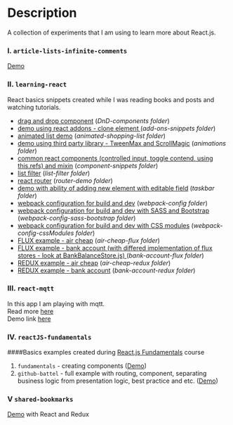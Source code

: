 Description
============
A collection of experiments that I am using to learn more about React.js.

### I. `article-lists-infinite-comments`
[Demo](http://onora.github.io/reactJS-projects/article-lists-infinite-comments/public/)

### II. `learning-react`

React basics snippets created while I was reading books and posts and watching tutorials.
- [drag and drop component](http://onora.github.io/reactJS-projects/learning-react/DnD-components/public/) (_DnD-components folder_)
- [demo using react addons - clone element ](http://onora.github.io/reactJS-projects/learning-react/add-ons-snippets/dist/) (_add-ons-snippets folder_)
- [animated list demo](http://onora.github.io/reactJS-projects/learning-react/animated-shopping-list/public/) (_animated-shopping-list folder_)
- [demo using third party library - TweenMax and ScrollMagic](http://onora.github.io/reactJS-projects/learning-react/animations/dist/) (_animations folder_)
- [common react components (controlled input,  toggle contend, using this.refs) and mixin](http://onora.github.io/reactJS-projects/learning-react/component-snippets/dist/) (_component-snippets folder_)
- [list filter](http://onora.github.io/reactJS-projects/learning-react/list-filter/public/) (_list-filter folder_)
- [react router](http://onora.github.io/reactJS-projects/learning-react/router-demo/public/) (_router-demo folder_)
- [demo with ability of adding new element with editable field](http://onora.github.io/reactJS-projects/learning-react/taskbar/build/) (_taskbar folder_)
- [webpack configuration for build and dev](https://github.com/oNora/reactJS-projects/tree/gh-pages/learning-react/webpack-config) (_webpack-config folder_)
- [webpack configuration for build and dev with SASS and Bootstrap](https://github.com/oNora/reactJS-projects/tree/gh-pages/learning-react/webpack-config-sass-bootstrap) (_webpack-config-sass-bootstrap folder_)
- [webpack configuration for build and dev with CSS modules](https://github.com/oNora/reactJS-projects/tree/gh-pages/learning-react/webpack-config-cssModules) (_webpack-config-cssModules folder_)
- [FLUX example - air cheap](https://github.com/oNora/reactJS-projects/tree/master/learning-react/air-cheap-flux) (_air-cheap-flux folder_)
- [FLUX example - bank account (with differed implementation of flux stores - look at BankBalanceStore.js) ](https://github.com/oNora/reactJS-projects/tree/master/learning-react/bank-account-flux)  (_bank-account-flux folder_)
- [REDUX example - air cheap](https://github.com/oNora/reactJS-projects/tree/master/learning-react/air-cheap-redux) (_air-cheap-redux folder_)
- [REDUX example - bank account](https://github.com/oNora/reactJS-projects/tree/master/learning-react/bank-account-redux) (_bank-account-redux folder_)

### III. `react-mqtt`
In this app I am playing with mqtt. <br />
Read more [here](https://github.com/oNora/reactJS-projects/blob/master/react-mqtt/readme.md) <br />
Demo link [here](http://onora.github.io/reactJS-projects/react-mqtt/build/)

### IV. `reactJS-fundamentals`

####Basics examples created during [React.js Fundamentals](http://courses.reactjsprogram.com/courses/reactjsfundamentals) course


1. `fundamentals` - creating components ([Demo](http://onora.github.io/reactJS-projects/reactJS-fundamentals/fundamentals/dist/))
2. `github-battel` - full example with routing, component, separating business logic from presentation logic, best practice and etc. ([Demo](http://onora.github.io/reactJS-projects/reactJS-fundamentals/github-battel/dist/))


### V `shared-bookmarks`
[Demo](http://onora.github.io/reactJS-projects/shared-bookmarks/build/) with React and Redux
